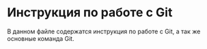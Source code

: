 # Инструкция по работе с Git 
В данном файле содержатся инструкция по работе с Git, а так же основные команда Git.